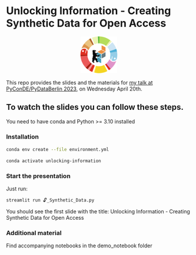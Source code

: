 Unlocking Information - 
Creating Synthetic Data for Open Access  
===
<div align="center">
<img src="./images/PyConDE_PyDataBer_circle_trans_500.png" data-canonical-src="./images/PyConDE_PyDataBer_circle_trans_500.png" width="100" />
</div>

This repo provides the slides and the materials
for [my talk at PyConDE/PyDataBerlin 2023]([https://www.youtube.com/watch?v=N1i_Z-WKaRs&list=PLGVZCDnMOq0peDguAzds7kVmBr8avp46K&index=14]), on Wednesday April 20th.

## To watch the slides you can follow these steps. 
You need to have conda and Python >= 3.10 installed

### Installation

```bash
conda env create --file environment.yml
```
```bash
conda activate unlocking-information
```

### Start the presentation

Just run:

```bash
streamlit run 🔓_Synthetic_Data.py
```

You should see the first slide with the title:
Unlocking Information - 
Creating Synthetic Data for Open Access

### Additional material

Find accompanying notebooks in the demo_notebook folder

